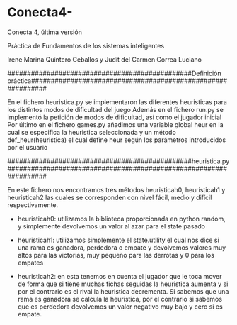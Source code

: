 # Conecta4-
Conecta 4, última versión

Práctica de Fundamentos de los sistemas inteligentes 

Irene Marina Quintero Ceballos y Judit del Carmen Correa Luciano

###############################################Definición práctica############################################################

En el fichero heuristica.py se implementaron las diferentes heuristicas para los distintos modos de dificultad del juego
Además en el fichero run.py se implementó la petición de modos de dificultad, así como el jugador inicial
Por último en el fichero games.py añadimos una variable global heur en la cual se especifica la heuristica seleccionada
y un método def_heur(heuristica) el cual define heur según los parámetros introducidos por el usuario


###############################################heuristica.py##################################################################

En este fichero nos encontramos tres métodos heuristicah0, heuristicah1 y heuristicah2 las cuales se corresponden con nivel
fácil, medio y difícil respectivamente.

- heuristicah0: utilizamos la biblioteca proporcionada en python random, y simplemente devolvemos un valor al azar para el state
pasado

- heuristicah1: utilizamos simplemente el state.utility el cual nos dice si una rama es ganadora, perdedora o empate y devolvemos
valores muy altos para las victorias, muy pequeño para las derrotas y 0 para los empates

- heuristicah2: en esta tenemos en cuenta el jugador que le toca mover de forma que si tiene muchas fichas seguidas la heuristica
aumenta y si por el contrario es el rival la heuristica decrementa. Si sabemos que una rama es ganadora se calcula la heuristica,
por el contrario si sabemos que es perdedora devolvemos un valor negativo muy bajo y cero si es empate.
